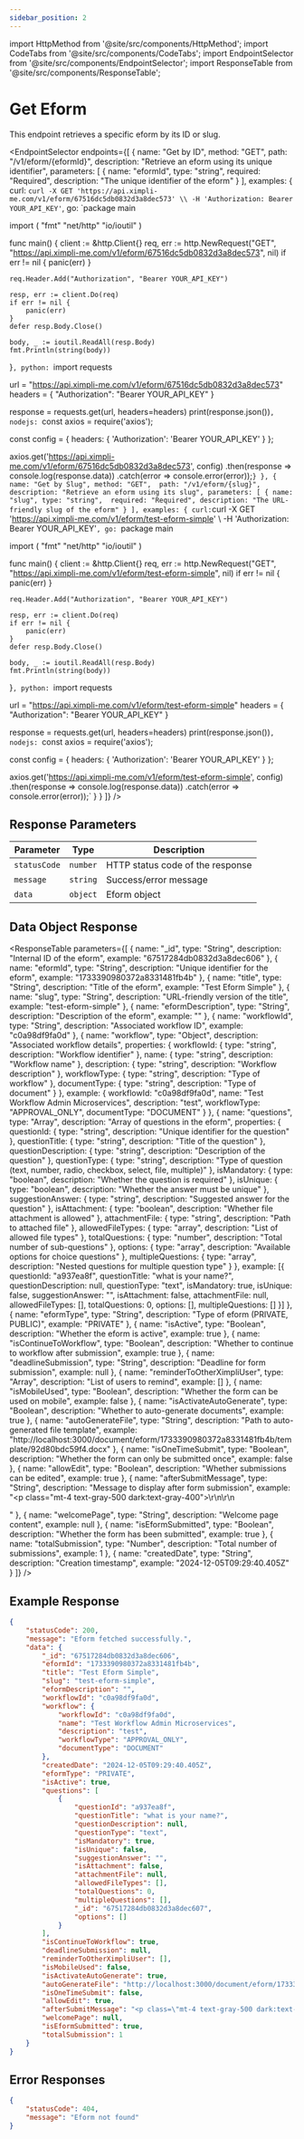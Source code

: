 ```yaml
---
sidebar_position: 2
---
```


import HttpMethod from '@site/src/components/HttpMethod';
import CodeTabs from '@site/src/components/CodeTabs';
import EndpointSelector from '@site/src/components/EndpointSelector';
import ResponseTable from '@site/src/components/ResponseTable';

# Get Eform

This endpoint retrieves a specific eform by its ID or slug.

<EndpointSelector
  endpoints={[
    {
      name: "Get by ID",
      method: "GET",
      path: "/v1/eform/{eformId}",
      description: "Retrieve an eform using its unique identifier",
      parameters: [
        {
          name: "eformId",
          type: "string",
          required: "Required",
          description: "The unique identifier of the eform"
        }
      ],
      examples: {
        curl: `curl -X GET 'https://api.ximpli-me.com/v1/eform/67516dc5db0832d3a8dec573' \\
-H 'Authorization: Bearer YOUR_API_KEY'`,
        go: `package main

import (
    "fmt"
    "net/http"
    "io/ioutil"
)

func main() {
    client := &http.Client{}
    req, err := http.NewRequest("GET", "https://api.ximpli-me.com/v1/eform/67516dc5db0832d3a8dec573", nil)
    if err != nil {
        panic(err)
    }

    req.Header.Add("Authorization", "Bearer YOUR_API_KEY")

    resp, err := client.Do(req)
    if err != nil {
        panic(err)
    }
    defer resp.Body.Close()

    body, _ := ioutil.ReadAll(resp.Body)
    fmt.Println(string(body))
}`,
        python: `import requests

url = "https://api.ximpli-me.com/v1/eform/67516dc5db0832d3a8dec573"
headers = {
    "Authorization": "Bearer YOUR_API_KEY"
}

response = requests.get(url, headers=headers)
print(response.json())`,
        nodejs: `const axios = require('axios');

const config = {
  headers: { 'Authorization': 'Bearer YOUR_API_KEY' }
};

axios.get('https://api.ximpli-me.com/v1/eform/67516dc5db0832d3a8dec573', config)
  .then(response => console.log(response.data))
  .catch(error => console.error(error));`
      }
    },
    {
      name: "Get by Slug",
      method: "GET", 
      path: "/v1/eform/{slug}",
      description: "Retrieve an eform using its slug",
      parameters: [
        {
          name: "slug",
          type: "string", 
          required: "Required",
          description: "The URL-friendly slug of the eform"
        }
      ],
      examples: {
        curl: `curl -X GET 'https://api.ximpli-me.com/v1/eform/test-eform-simple' \\
-H 'Authorization: Bearer YOUR_API_KEY'`,
        go: `package main

import (
    "fmt"
    "net/http"
    "io/ioutil"
)

func main() {
    client := &http.Client{}
    req, err := http.NewRequest("GET", "https://api.ximpli-me.com/v1/eform/test-eform-simple", nil)
    if err != nil {
        panic(err)
    }

    req.Header.Add("Authorization", "Bearer YOUR_API_KEY")

    resp, err := client.Do(req)
    if err != nil {
        panic(err)
    }
    defer resp.Body.Close()

    body, _ := ioutil.ReadAll(resp.Body)
    fmt.Println(string(body))
}`,
        python: `import requests

url = "https://api.ximpli-me.com/v1/eform/test-eform-simple"
headers = {
    "Authorization": "Bearer YOUR_API_KEY"
}

response = requests.get(url, headers=headers)
print(response.json())`,
        nodejs: `const axios = require('axios');

const config = {
  headers: { 'Authorization': 'Bearer YOUR_API_KEY' }
};

axios.get('https://api.ximpli-me.com/v1/eform/test-eform-simple', config)
  .then(response => console.log(response.data))
  .catch(error => console.error(error));`
      }
    }
  ]}
/>

## Response Parameters

| Parameter | Type | Description |
|-|-|-|
| `statusCode` | `number` | HTTP status code of the response |
| `message` | `string` | Success/error message |
| `data` | `object` | Eform object |

## Data Object Response

<ResponseTable
  parameters={[
    {
      name: "_id",
      type: "String",
      description: "Internal ID of the eform",
      example: "67517284db0832d3a8dec606"
    },
    {
      name: "eformId",
      type: "String",
      description: "Unique identifier for the eform",
      example: "1733390980372a8331481fb4b"
    },
    {
      name: "title",
      type: "String",
      description: "Title of the eform",
      example: "Test Eform Simple"
    },
    {
      name: "slug",
      type: "String",
      description: "URL-friendly version of the title",
      example: "test-eform-simple"
    },
    {
      name: "eformDescription",
      type: "String",
      description: "Description of the eform",
      example: ""
    },
    {
      name: "workflowId",
      type: "String",
      description: "Associated workflow ID",
      example: "c0a98df9fa0d"
    },
    {
      name: "workflow",
      type: "Object",
      description: "Associated workflow details",
      properties: {
        workflowId: {
          type: "string",
          description: "Workflow identifier"
        },
        name: {
          type: "string",
          description: "Workflow name"
        },
        description: {
          type: "string",
          description: "Workflow description"
        },
        workflowType: {
          type: "string",
          description: "Type of workflow"
        },
        documentType: {
          type: "string",
          description: "Type of document"
        }
      },
      example: {
        workflowId: "c0a98df9fa0d",
        name: "Test Workflow Admin Microservices",
        description: "test",
        workflowType: "APPROVAL_ONLY",
        documentType: "DOCUMENT"
      }
    },
    {
      name: "questions",
      type: "Array",
      description: "Array of questions in the eform",
      properties: {
        questionId: {
          type: "string",
          description: "Unique identifier for the question"
        },
        questionTitle: {
          type: "string",
          description: "Title of the question"
        },
        questionDescription: {
          type: "string",
          description: "Description of the question"
        },
        questionType: {
          type: "string",
          description: "Type of question (text, number, radio, checkbox, select, file, multiple)"
        },
        isMandatory: {
          type: "boolean",
          description: "Whether the question is required"
        },
        isUnique: {
          type: "boolean",
          description: "Whether the answer must be unique"
        },
        suggestionAnswer: {
          type: "string",
          description: "Suggested answer for the question"
        },
        isAttachment: {
          type: "boolean",
          description: "Whether file attachment is allowed"
        },
        attachmentFile: {
          type: "string",
          description: "Path to attached file"
        },
        allowedFileTypes: {
          type: "array",
          description: "List of allowed file types"
        },
        totalQuestions: {
          type: "number",
          description: "Total number of sub-questions"
        },
        options: {
          type: "array",
          description: "Available options for choice questions"
        },
        multipleQuestions: {
          type: "array",
          description: "Nested questions for multiple question type"
        }
      },
      example: [{
        questionId: "a937ea8f",
        questionTitle: "what is your name?",
        questionDescription: null,
        questionType: "text",
        isMandatory: true,
        isUnique: false,
        suggestionAnswer: "",
        isAttachment: false,
        attachmentFile: null,
        allowedFileTypes: [],
        totalQuestions: 0,
        options: [],
        multipleQuestions: []
      }]
    },
    {
      name: "eformType",
      type: "String",
      description: "Type of eform (PRIVATE, PUBLIC)",
      example: "PRIVATE"
    },
    {
      name: "isActive",
      type: "Boolean",
      description: "Whether the eform is active",
      example: true
    },
    {
      name: "isContinueToWorkflow",
      type: "Boolean",
      description: "Whether to continue to workflow after submission",
      example: true
    },
    {
      name: "deadlineSubmission",
      type: "String",
      description: "Deadline for form submission",
      example: null
    },
    {
      name: "reminderToOtherXimpliUser",
      type: "Array",
      description: "List of users to remind",
      example: []
    },
    {
      name: "isMobileUsed",
      type: "Boolean",
      description: "Whether the form can be used on mobile",
      example: false
    },
    {
      name: "isActivateAutoGenerate",
      type: "Boolean",
      description: "Whether to auto-generate documents",
      example: true
    },
    {
      name: "autoGenerateFile",
      type: "String",
      description: "Path to auto-generated file template",
      example: "http://localhost:3000/document/eform/1733390980372a8331481fb4b/template/92d80bdc59f4.docx"
    },
    {
      name: "isOneTimeSubmit",
      type: "Boolean",
      description: "Whether the form can only be submitted once",
      example: false
    },
    {
      name: "allowEdit",
      type: "Boolean",
      description: "Whether submissions can be edited",
      example: true
    },
    {
      name: "afterSubmitMessage",
      type: "String",
      description: "Message to display after form submission",
      example: "<p class=\"mt-4 text-gray-500 dark:text-gray-400\">\r\n\r\n</p>"
    },
    {
      name: "welcomePage",
      type: "String",
      description: "Welcome page content",
      example: null
    },
    {
      name: "isEformSubmitted",
      type: "Boolean",
      description: "Whether the form has been submitted",
      example: true
    },
    {
      name: "totalSubmission",
      type: "Number",
      description: "Total number of submissions",
      example: 1
    },
    {
      name: "createdDate",
      type: "String",
      description: "Creation timestamp",
      example: "2024-12-05T09:29:40.405Z"
    }
  ]}
/>

## Example Response

```json
{
    "statusCode": 200,
    "message": "Eform fetched successfully.",
    "data": {
        "_id": "67517284db0832d3a8dec606",
        "eformId": "1733390980372a8331481fb4b",
        "title": "Test Eform Simple",
        "slug": "test-eform-simple",
        "eformDescription": "",
        "workflowId": "c0a98df9fa0d",
        "workflow": {
            "workflowId": "c0a98df9fa0d",
            "name": "Test Workflow Admin Microservices",
            "description": "test",
            "workflowType": "APPROVAL_ONLY",
            "documentType": "DOCUMENT"
        },
        "createdDate": "2024-12-05T09:29:40.405Z",
        "eformType": "PRIVATE",
        "isActive": true,
        "questions": [
            {
                "questionId": "a937ea8f",
                "questionTitle": "what is your name?",
                "questionDescription": null,
                "questionType": "text",
                "isMandatory": true,
                "isUnique": false,
                "suggestionAnswer": "",
                "isAttachment": false,
                "attachmentFile": null,
                "allowedFileTypes": [],
                "totalQuestions": 0,
                "multipleQuestions": [],
                "_id": "67517284db0832d3a8dec607",
                "options": []
            }
        ],
        "isContinueToWorkflow": true,
        "deadlineSubmission": null,
        "reminderToOtherXimpliUser": [],
        "isMobileUsed": false,
        "isActivateAutoGenerate": true,
        "autoGenerateFile": "http://localhost:3000/document/eform/1733390980372a8331481fb4b/template/92d80bdc59f4.docx",
        "isOneTimeSubmit": false,
        "allowEdit": true,
        "afterSubmitMessage": "<p class=\"mt-4 text-gray-500 dark:text-gray-400\">\r\n\r\n</p>",
        "welcomePage": null,
        "isEformSubmitted": true,
        "totalSubmission": 1
    }
}
```

## Error Responses

```json
{
    "statusCode": 404,
    "message": "Eform not found"
}
```
